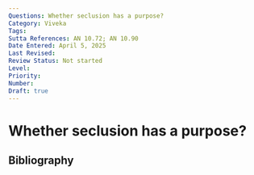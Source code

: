```yaml
---
Questions: Whether seclusion has a purpose?
Category: Viveka
Tags:
Sutta References: AN 10.72; AN 10.90
Date Entered: April 5, 2025
Last Revised:
Review Status: Not started
Level: 
Priority: 
Number: 
Draft: true
---
```


# Whether seclusion has a purpose?

## Bibliography